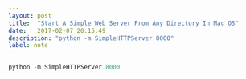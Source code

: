 ```yaml
---
layout: post
title:  "Start A Simple Web Server From Any Directory In Mac OS"
date:   2017-02-07 20:15:49
description: "python -m SimpleHTTPServer 8000"
label: note
---
```


``` python
python -m SimpleHTTPServer 8000
```

